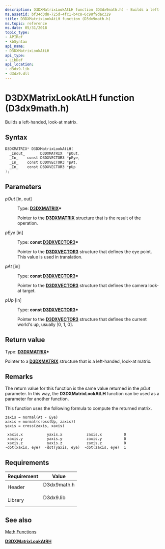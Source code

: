 ```yaml
---
description: D3DXMatrixLookAtLH function (D3dx9math.h) - Builds a left-handed, look-at matrix.
ms.assetid: bf34d3d8-725d-4fc1-b4c8-6c98f9dac329
title: D3DXMatrixLookAtLH function (D3dx9math.h)
ms.topic: reference
ms.date: 05/31/2018
topic_type: 
- APIRef
- kbSyntax
api_name: 
- D3DXMatrixLookAtLH
api_type: 
- LibDef
api_location: 
- d3dx9.lib
- d3dx9.dll
---
```


# D3DXMatrixLookAtLH function (D3dx9math.h)

Builds a left-handed, look-at matrix.

## Syntax


```C++
D3DXMATRIX* D3DXMatrixLookAtLH(
  _Inout_       D3DXMATRIX  *pOut,
  _In_    const D3DXVECTOR3 *pEye,
  _In_    const D3DXVECTOR3 *pAt,
  _In_    const D3DXVECTOR3 *pUp
);
```



## Parameters

<dl> <dt>

*pOut* \[in, out\]
</dt> <dd>

Type: **[**D3DXMATRIX**](d3dxmatrix.md)\***

Pointer to the [**D3DXMATRIX**](d3dxmatrix.md) structure that is the result of the operation.

</dd> <dt>

*pEye* \[in\]
</dt> <dd>

Type: **const [**D3DXVECTOR3**](d3dxvector3.md)\***

Pointer to the [**D3DXVECTOR3**](d3dxvector3.md) structure that defines the eye point. This value is used in translation.

</dd> <dt>

*pAt* \[in\]
</dt> <dd>

Type: **const [**D3DXVECTOR3**](d3dxvector3.md)\***

Pointer to the [**D3DXVECTOR3**](d3dxvector3.md) structure that defines the camera look-at target.

</dd> <dt>

*pUp* \[in\]
</dt> <dd>

Type: **const [**D3DXVECTOR3**](d3dxvector3.md)\***

Pointer to the [**D3DXVECTOR3**](d3dxvector3.md) structure that defines the current world's up, usually \[0, 1, 0\].

</dd> </dl>

## Return value

Type: **[**D3DXMATRIX**](d3dxmatrix.md)\***

Pointer to a [**D3DXMATRIX**](d3dxmatrix.md) structure that is a left-handed, look-at matrix.

## Remarks

The return value for this function is the same value returned in the *pOut* parameter. In this way, the **D3DXMatrixLookAtLH** function can be used as a parameter for another function.

This function uses the following formula to compute the returned matrix.


```
zaxis = normal(At - Eye)
xaxis = normal(cross(Up, zaxis))
yaxis = cross(zaxis, xaxis)
    
 xaxis.x           yaxis.x           zaxis.x          0
 xaxis.y           yaxis.y           zaxis.y          0
 xaxis.z           yaxis.z           zaxis.z          0
-dot(xaxis, eye)  -dot(yaxis, eye)  -dot(zaxis, eye)  1
```



## Requirements



| Requirement | Value |
|--------------------|----------------------------------------------------------------------------------------|
| Header<br/>  | <dl> <dt>D3dx9math.h</dt> </dl> |
| Library<br/> | <dl> <dt>D3dx9.lib</dt> </dl>   |



## See also

<dl> <dt>

[Math Functions](dx9-graphics-reference-d3dx-functions-math.md)
</dt> <dt>

[**D3DXMatrixLookAtRH**](d3dxmatrixlookatrh.md)
</dt> </dl>

 

 




